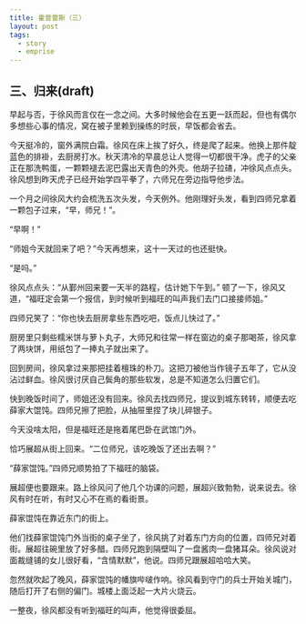 ```yaml
---
title: 霍普雷斯（三）
layout: post
tags:
  - story
  - emprise
---
```



## 三、归来(draft)

早起与否，于徐风而言仅在一念之间。大多时候他会在五更一跃而起，但也有偶尔多想些心事的情况，窝在被子里赖到操练的时辰，早饭都会省去。

今天挺冷的，窗外满院白霜。徐风在床上挨了好久，终是爬了起来。他换上那件靛蓝色的排褂，去厨房打水。秋天清冷的早晨总让人觉得一切都很干净。虎子的父亲正在那洗鸭蛋，一颗颗褪去泥巴露出天青色的外壳。他胡子拉碴，冲徐风点点头。徐风想到昨天虎子已经开始学四平拳了，六师兄在旁边指导他步法。

一个月之间徐风大约会梳洗五次头发，今天例外。他刚理好头发，看到四师兄拿着一颗包子过来，“早，师兄！”。

“早啊！”

“师姐今天就回来了吧？”今天再想来，这十一天过的也还挺快。

“是吗。”

徐风点点头：“从鄞州回来要一天半的路程，估计她下午到。” 顿了一下，徐风又道，“福旺定会第一个报信，到时候听到福旺的叫声我们去门口接接师姐。”

四师兄笑了：“你也快去厨房拿些东西吃吧，饭点儿快过了。”

厨房里只剩些糯米饼与萝卜丸子，大师兄和往常一样在窗边的桌子那喝茶，徐风拿了两块饼，用纸包了一捧丸子就出来了。

回到房间，徐风拿过来那把挂着檀珠的朴刀。这把刀被他当作镜子五年了，它从没沾过鲜血。徐风很讨厌自己鬓角的那些软发，总是不知道怎么归置它们。

快到晚饭时间了，师姐还没有回来。徐风去找四师兄，提议到城东转转，顺便去吃薛家大馄饨。四师兄擦了把脸，从抽屉里捏了块儿碎银子。

今天没啥太阳，但是福旺还是拖着尾巴卧在武馆门外。

恰巧展超从街上回来。“二位师兄，该吃晚饭了还出去啊？”

“薛家馄饨。”四师兄顺势拍了下福旺的脑袋。

展超便也要跟来。路上徐风问了他几个功课的问题，展超兴致勃勃，说来说去。徐风有时在听，有时又心不在焉的看街景。

薛家馄饨在靠近东门的街上。

他们找薛家馄饨门外当街的桌子坐了，徐风挑了对着东门方向的位置，四师兄对着街。展超往碗里放了好多醋。四师兄跑到隔壁叫了一盘酱肉一盘猪耳朵。徐风说对面裁缝铺的女儿很好看，“含情默默”，他说。四师兄跟展超哈哈大笑。

忽然就吹起了晚风，薛家馄饨的幡旗哔啵作响。徐风看到守门的兵士开始关城门，随后打开了右侧的偏门。城楼上面泛起一大片火烧云。

一整夜，徐风都没有听到福旺的叫声，他觉得很委屈。

